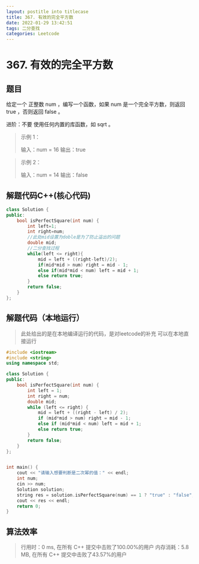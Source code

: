 ```yaml
---
layout: postitle into titlecase
title: 367. 有效的完全平方数
date: 2022-01-29 13:42:51
tags: 二分查找
categories: Leetcode
---
```


# 367. 有效的完全平方数
## 题目
给定一个 正整数 num ，编写一个函数，如果 num 是一个完全平方数，则返回 true ，否则返回 false 。

进阶：不要 使用任何内置的库函数，如  sqrt 。


> 示例 1：
>
> 输入：num = 16 
> 输出：true 

> 示例 2：
>
> 输入：num = 14
> 输出：false

## 解题代码C++(核心代码)

```cpp
class Solution {
public:
    bool isPerfectSquare(int num) {
        int left=1;
        int right=num;
        //此处mid设置为doble是为了防止溢出的问题
        double mid;
        //二分查找过程
        while(left <= right){
            mid = left + ((right-left)/2);
            if(mid*mid > num) right = mid - 1;
            else if(mid*mid < num) left = mid + 1;
            else return true;
        }
        return false;
    }
};
```

## 解题代码（本地运行）

> 此处给出的是在本地编译运行的代码，是对leetcode的补充
> 可以在本地直接运行

```cpp
#include <iostream>
#include <string>
using namespace std;

class Solution {
public:
	bool isPerfectSquare(int num) {
		int left = 1;
		int right = num;
		double mid;
		while (left <= right) {
			mid = left + ((right - left) / 2);
			if (mid*mid > num) right = mid - 1;
			else if (mid*mid < num) left = mid + 1;
			else return true;
		}
		return false;
	}
};


int main() {
	cout << "请输入想要判断是二次幂的值：" << endl;
	int num;
	cin >> num;
	Solution solution;
	string res = solution.isPerfectSquare(num) == 1 ? "true" : "false";
	cout << res << endl;
	return 0;
}
```

## 算法效率

> 行用时：0 ms, 在所有 C++ 提交中击败了100.00%的用户
> 内存消耗：5.8 MB, 在所有 C++ 提交中击败了43.57%的用户
